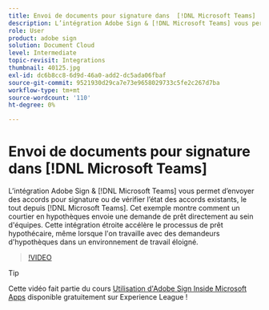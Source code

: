 ```yaml
---
title: Envoi de documents pour signature dans  [!DNL Microsoft Teams]
description: L’intégration Adobe Sign & [!DNL Microsoft Teams] vous permet d’envoyer des accords pour signature ou de vérifier l’état des accords existants, tous à partir de  [!DNL Microsoft Teams]
role: User
product: adobe sign
solution: Document Cloud
level: Intermediate
topic-revisit: Integrations
thumbnail: 40125.jpg
exl-id: dc6b8cc8-6d9d-46a0-add2-dc5ada06fbaf
source-git-commit: 9521930d29ca7e73e9658029733c5fe2c267d7ba
workflow-type: tm+mt
source-wordcount: '110'
ht-degree: 0%

---
```


# Envoi de documents pour signature dans [!DNL Microsoft Teams]

L’intégration Adobe Sign &amp; [!DNL Microsoft Teams] vous permet d’envoyer des accords pour signature ou de vérifier l’état des accords existants, le tout depuis [!DNL Microsoft Teams]. Cet exemple montre comment un courtier en hypothèques envoie une demande de prêt directement au sein d&#39;équipes. Cette intégration étroite accélère le processus de prêt hypothécaire, même lorsque l&#39;on travaille avec des demandeurs d&#39;hypothèques dans un environnement de travail éloigné.

>[!VIDEO](https://video.tv.adobe.com/v/40125?hidetitle=true)

>[!TIP]
>
>Cette vidéo fait partie du cours [Utilisation d&#39;Adobe Sign Inside Microsoft Apps](https://experienceleague.adobe.com/?recommended=Sign-U-1-2020.2) disponible gratuitement sur Experience League !
